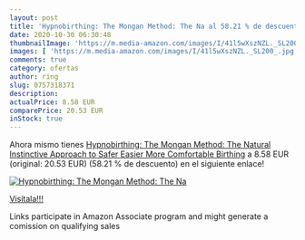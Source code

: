 ```yaml
---
layout: post
title: 'Hypnobirthing: The Mongan Method: The Na al 58.21 % de descuento'
date: 2020-10-30 06:30:48
thumbnailImage: 'https://m.media-amazon.com/images/I/41l5wXszNZL._SL200_.jpg'
images: [ 'https://m.media-amazon.com/images/I/41l5wXszNZL._SL200_.jpg' ]
comments: true
category: ofertas
author: ring
slug: 0757318371
description:
actualPrice: 8.58 EUR
comparePrice: 20.53 EUR
inStock: true
---
```


Ahora mismo tienes [Hypnobirthing: The Mongan Method: The Natural Instinctive Approach to Safer  Easier  More Comfortable Birthing](https://www.amazon.it/dp/0757318371/?tag=tolees00-21) a 8.58 EUR (original: 20.53 EUR) (58.21 %  de descuento) en el siguiente enlace!

[![Hypnobirthing: The Mongan Method: The Na](https://m.media-amazon.com/images/I/41l5wXszNZL._SL200_.jpg)](https://www.amazon.it/dp/0757318371/?tag=tolees00-21)

[Visítala!!!](https://www.amazon.it/dp/0757318371/?tag=tolees00-21)

Links participate in Amazon Associate program and might generate a comission on qualifying sales
